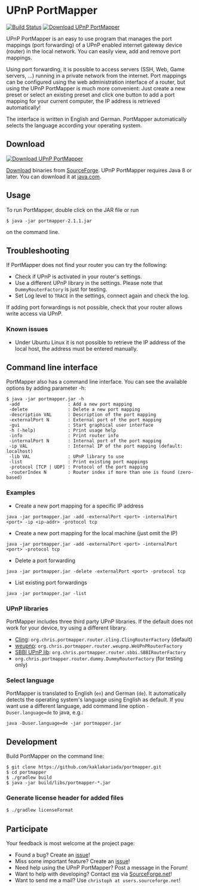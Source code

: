 # UPnP PortMapper

[![Build Status](https://travis-ci.org/kaklakariada/portmapper.svg?branch=master)](https://travis-ci.org/kaklakariada/portmapper)
[![Download UPnP PortMapper](https://img.shields.io/sourceforge/dw/upnp-portmapper.svg)](https://sourceforge.net/projects/upnp-portmapper/files/latest/download)

UPnP PortMapper is an easy to use program that manages the port mappings (port forwarding) of a UPnP enabled internet gateway device (router) in the local network. You can easily view, add and remove port mappings.

Using port forwarding, it is possible to access servers (SSH, Web, Game servers, ...) running in a private network from the internet. Port mappings can be configured using the web administration interface of a router, but using the UPnP PortMapper is much more convenient: Just create a new preset or select an existing preset and click one button to add a port mapping for your current computer, the IP address is retrieved automatically!

The interface is written in English and German. PortMapper automatically selects the language according your operating system.

## Download

[![Download UPnP PortMapper](https://a.fsdn.com/con/app/sf-download-button)](https://sourceforge.net/projects/upnp-portmapper/files/latest/download)

[Download](http://sourceforge.net/projects/upnp-portmapper/files/latest/download) binaries from [SourceForge](http://sourceforge.net/projects/upnp-portmapper/).
UPnP PortMapper requires Java 8 or later. You can download it at [java.com](http://java.com).

## Usage

To run PortMapper, double click on the JAR file or run

	$ java -jar portmapper-2.1.1.jar

on the command line.

## Troubleshooting

If PortMapper does not find your router you can try the following:

- Check if UPnP is activated in your router's settings.
- Use a different UPnP library in the settings. Please note that `DummyRouterFactory` is just for testing.
- Set Log level to `TRACE` in the settings, connect again and check the log.

If adding port forwardings is not possible, check that your router allows write access via UPnP.

### Known issues

* Under Ubuntu Linux it is not possible to retrieve the IP address of the local host, the address must be entered manually.

## Command line interface

PortMapper also has a command line interface. You can see the available options by adding parameter -h:

    $ java -jar portmapper.jar -h
     -add                  : Add a new port mapping
     -delete               : Delete a new port mapping
     -description VAL      : Description of the port mapping
     -externalPort N       : External port of the port mapping
     -gui                  : Start graphical user interface
     -h (-help)            : Print usage help
     -info                 : Print router info
     -internalPort N       : Internal port of the port mapping
     -ip VAL               : Internal IP of the port mapping (default: localhost)
     -lib VAL              : UPnP library to use
     -list                 : Print existing port mappings
     -protocol [TCP | UDP] : Protocol of the port mapping
     -routerIndex N        : Router index if more than one is found (zero-based)

### Examples

- Create a new port mapping for a specific IP address

`java -jar portmapper.jar -add -externalPort <port> -internalPort <port> -ip <ip-addr> -protocol tcp`

- Create a new port mapping for the local machine (just omit the IP)

`java -jar portmapper.jar -add -externalPort <port> -internalPort <port> -protocol tcp`

- Delete a port forwarding

`java -jar portmapper.jar -delete -externalPort <port> -protocol tcp`

- List existing port forwardings

`java -jar portmapper.jar -list`

### UPnP libraries

PortMapper includes three third party UPnP libraries. If the default does not work for your device, try using a different library.

- [Cling](https://github.com/4thline/cling): `org.chris.portmapper.router.cling.ClingRouterFactory` (default)
- [weupnp](https://github.com/bitletorg/weupnp): `org.chris.portmapper.router.weupnp.WeUPnPRouterFactory`
- [SBBI UPnP lib](https://sourceforge.net/projects/upnplibmobile/): `org.chris.portmapper.router.sbbi.SBBIRouterFactory`
- `org.chris.portmapper.router.dummy.DummyRouterFactory` (for testing only)

### Select language

PortMapper is translated to English (`en`) and German (`de`). It automatically detects the operating system's language using English as default. If you want use a different language, add command line option `-Duser.language=de` to java, e.g.:

    java -Duser.language=de -jar portmapper.jar

## Development

Build PortMapper on the command line:

    $ git clone https://github.com/kaklakariada/portmapper.git
    $ cd portmapper
    $ ./gradlew build
    $ java -jar build/libs/portmapper-*.jar

### Generate license header for added files

```bash
$ ./gradlew licenseFormat
```

## Participate

Your feedback is most welcome at the project page:

- Found a bug? Create an [issue](https://github.com/kaklakariada/portmapper/issues)!
- Miss some important feature? Create an [issue](https://github.com/kaklakariada/portmapper/issues)!
- Need help using the UPnP PortMapper? Post a message in the Forum!
- Want to help with developing? Contact [me](http://sourceforge.net/u/christoph/profile/) via [SourceForge.net](http://sourceforge.net/u/christoph/profile/send_message)!
- Want to send me a mail? Use `christoph at users.sourceforge.net`!
